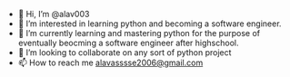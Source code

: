- 👋 Hi, I’m @alav003
- 👀 I’m interested in learning python and becoming a software engineer. 
- 🌱 I’m currently learning and mastering python for the purpose of eventually beocming a software engineer after highschool.
- 💞️ I’m looking to collaborate on any sort of python project
- 📫 How to reach me alavasssse2006@gmail.com

<!---
alav003/alav003 is a ✨ special ✨ repository because its `README.md` (this file) appears on your GitHub profile.
You can click the Preview link to take a look at your changes.
--->
